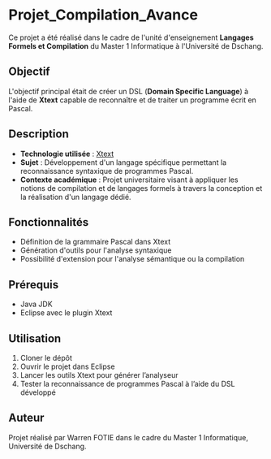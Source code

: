 # Projet_Compilation_Avance

Ce projet a été réalisé dans le cadre de l'unité d'enseignement **Langages Formels et Compilation** du Master 1 Informatique à l'Université de Dschang.

## Objectif

L'objectif principal était de créer un DSL (**Domain Specific Language**) à l'aide de **Xtext** capable de reconnaître et de traiter un programme écrit en Pascal.

## Description

- **Technologie utilisée** : [Xtext](https://www.eclipse.org/Xtext/)
- **Sujet** : Développement d'un langage spécifique permettant la reconnaissance syntaxique de programmes Pascal.
- **Contexte académique** : Projet universitaire visant à appliquer les notions de compilation et de langages formels à travers la conception et la réalisation d'un langage dédié.

## Fonctionnalités

- Définition de la grammaire Pascal dans Xtext
- Génération d'outils pour l'analyse syntaxique
- Possibilité d'extension pour l'analyse sémantique ou la compilation

## Prérequis

- Java JDK
- Eclipse avec le plugin Xtext

## Utilisation

1. Cloner le dépôt
2. Ouvrir le projet dans Eclipse
3. Lancer les outils Xtext pour générer l’analyseur
4. Tester la reconnaissance de programmes Pascal à l’aide du DSL développé

## Auteur

Projet réalisé par Warren FOTIE dans le cadre du Master 1 Informatique, Université de Dschang.
